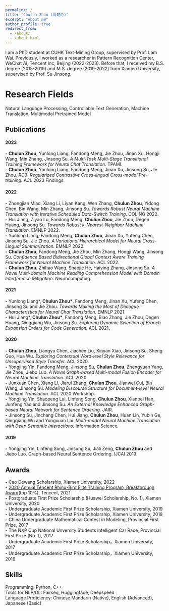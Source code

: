 ```yaml
---
permalink: /
title: "Chulun Zhou (周楚伦)"
excerpt: "About me"
author_profile: true
redirect_from: 
  - /about/
  - /about.html
---
```


I am a PhD student at CUHK Text-Mining Group, supervised by Prof. Lam Wai. Previously, I worked as a researcher in Pattern Recognition Center, WeChat AI, Tencent Inc, Beijing (2022-2023). Before that, I received my B.S. degree (2015-2019) and M.S. degree (2019-2022) from Xiamen University, supervised by Prof. Su Jinsong.

Research Fields
======
Natural Language Processing, Controllable Text Generation, Machine Translation, Multimodal Pretrained Model

Publications
------
#### **2023**
__\-__ **Chulun Zhou**, Yunlong Liang, Fandong Meng, Jie Zhou, Jinan Xu, Hongji Wang, Min Zhang, Jinsong Su. *A Multi-Task Multi-Stage Transitional Training Framework for Neural Chat Translation.* TPAMI. <br>
__\-__ **Chulun Zhou**, Yunlong Liang, Fandong Meng, Jinan Xu, Jinsong Su, Jie Zhou. *RC3: Regularized Contrastive Cross-lingual Cross-modal Pre-training.* ACL 2023 Findings. <br>
#### **2022**
__\-__ Zhongjian Miao, Xiang Li, Liyan Kang, Wen Zhang, **Chulun Zhou**, Yidong Chen, Bin Wang, Min Zhang, Jinsong Su. *Towards Robust Neural Machine Translation with Iterative Scheduled Data-Switch Training.* COLING 2022. <br>
__\-__ Hui Jiang, Ziyao Lu, Fandong Meng, **Chulun Zhou**, Jie Zhou, Degen Huang, Jinsong Su. *Towards Robust k-Nearest-Neighbor Machine Translation.* EMNLP 2022. <br>
__\-__ Yunlong Liang, Fandong Meng, **Chulun Zhou**, Jinan Xu, Yufeng Chen, Jinsong Su, Jie Zhou. *A Variational Hierarchical Model for Neural Cross-Lingual Summarization.* EMNLP 2022. <br>
__\-__ **Chulun Zhou**, Fandong Meng, Jie Zhou, Min Zhang, Hongji Wang, Jinsong Su. *Confidence Based Bidirectional Global Context Aware Training Framework for Neural Machine Translation.* ACL 2022. <br>
__\-__ **Chulun Zhou**, Zhihao Wang, Shaojie He, Haiying Zhang, Jinsong Su. *A Novel Multi-domain Machine Reading Comprehension Model with Domain Interference Mitigation.* Neurocomputing. <br>
#### **2021**
__\-__ Yunlong Liang\*, __Chulun Zhou\*__, Fandong Meng, Jinan Xu, Yufeng Chen, Jinsong Su and Jie Zhou. *Towards Making the Most of Dialogue Characteristics for Neural 
Chat Translation.* EMNLP 2021. <br>
__\-__ Hui Jiang\*, __Chulun Zhou\*__, Fandong Meng, Biao Zhang, Jie Zhou, Degen Huang, Qingqiang Wu, Jinsong Su. *Exploring Dynamic Selection of Branch Expansion Orders for Code Generation.* ACL 2021. <br>
#### **2020**
__\-__ **Chulun Zhou**, Liangyu Chen, Jiachen Liu, Xinyan Xiao, Jinsong Su, Sheng Guo, Hua Wu. *Exploring Contextual Word-level Style Relevance for Unsupervised Style Transfer.* ACL 2020. <br>
__\-__ Yongjing Yin, Fandong Meng, Jinsong Su, **Chulun Zhou**, Zhengyuan Yang, Jie Zhou, Jiebo Luo. *A Novel Graph-based Multi-modal Fusion Encoder for Neural Machine Translation.* ACL 2020. <br>
__\-__ Junxuan Chen, Xiang Li, Jiarui Zhang, **Chulun Zhou**, Jianwei Cui, Bin Wang, Jinsong Su. *Modeling Discourse Structure for Document-level Neural Machine Translation.* ACL 2020 Workshop. <br>
__\-__ Yongjing Yin, Shaopeng Lai, Linfeng Song, **Chulun Zhou**, Xianpei Han, Junfeng Yao and Jinsong Su. *An External Knowledge Enhanced Graph-based Neural Network for Sentence Ordering.* JAIR. <br>
__\-__ Jinsong Su, Jinchang Chen, Hui Jiang, **Chulun Zhou**, Huan Lin, Yubin Ge, Qingqiang Wu and Yongxuan Lai. *Multi-modal Neural Machine Translation with Deep Semantic Interactions.* Information Science. <br>
#### **2019**
__\-__ Yongjing Yin, Linfeng Song, Jinsong Su, Jiali Zeng, **Chulun Zhou** and Jiebo Luo. Graph-based Neural Sentence Ordering. IJCAI 2019. <br>

Awards
------
__\-__ Cao Dewang Scholarship, Xiamen University, 2022 <br>
__\-__ [2020 Annual Tencent Rhino-Bird Elite Training Program, Breakthrough Award](https://mp.weixin.qq.com/s?__biz=MjM5NzIwODcyMQ==&mid=2663360682&idx=2&sn=e7aa95190debf39e75b7fbc181477ee4&chksm=bd967f548ae1f64203bc99c76fefd6fa38c052352b16664445819fda8bdece69ed76fca2193d&mpshare=1&scene=1&srcid=0723nwtaGWx76IR3gcD3oACc&sharer_sharetime=1667277476778&sharer_shareid=5d26372919d07adb4b3b90f3e2ed5c7f&version=4.0.19.6020&platform=win#rd)(top 10%), Tencent, 2021 <br>
__\-__ Postgraduate First Prize Scholarship (Huawei Scholarship, No. 1), Xiamen University, 2020 <br>
__\-__ Undergraduate Academic First Prize Scholarship, Xiamen University, 2019 <br>
__\-__ Undergraduate Academic First Prize Scholarship, Xiamen University, 2018 <br>
__\-__ China Undergraduate Mathematical Contest in Modeling, Provincial First Prize, 2017 <br>
__\-__ The NXP Cup National Unversity Students Intelligent Car Race, Provincial First Prize (No. 1), 2017 <br>
__\-__ Undergraduate Academic First Prize Scholarship，Xiamen University, 2017 <br>
__\-__ Undergraduate Academic First Prize Scholarship，Xiamen University, 2016 <br>

Skills
------
Programming: Python, C++ <br>
Tools for NLP/DL: Fairseq, Huggingface, Deepspeed <br>
Language Proficiency: Chinese Mandarin (Native), English (Advanced), Japanese (Basic) <br>

